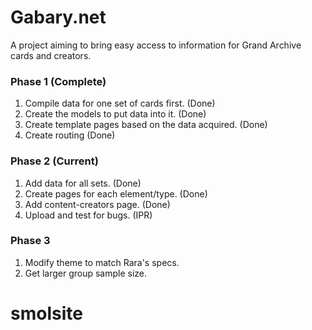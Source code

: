# Gabary.net

A project aiming to bring easy access to information for Grand Archive cards and creators.

### Phase 1 (Complete)

1. Compile data for one set of cards first. (Done)
2. Create the models to put data into it. (Done)
3. Create template pages based on the data acquired. (Done)
4. Create routing (Done)

### Phase 2 (Current)

1. Add data for all sets. (Done)
2. Create pages for each element/type. (Done)
3. Add content-creators page. (Done)
4. Upload and test for bugs. (IPR)

### Phase 3

1. Modify theme to match Rara's specs.
2. Get larger group sample size.
# smolsite
